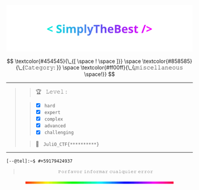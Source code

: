 <div align="center">
  <a href="#---">
    <img alt="gh-author name" src="https://raw.githubusercontent.com/Juliocj7/Juliocj7/refs/heads/main/assets/svg/txt-01.svg" />
  </a>
</div>

$$
\textcolor{#454545}{\_{[ \space ! \space ]}} \space \textcolor{#858585}{\_{𝙲𝚊𝚝𝚎𝚐𝚘𝚛𝚢: }} \space \textcolor{#ff00ff}{\_{¡𝚖𝚒𝚜𝚌𝚎𝚕𝚕𝚊𝚗𝚎𝚘𝚞𝚜 \space!}}
$$

<hr>

>
> > :trophy: &nbsp; 𝙻𝚎𝚟𝚎𝚕 :
>
> > * [x] `𝚑𝚊𝚛𝚍`
> > * [x] `𝚎𝚡𝚙𝚎𝚛𝚝`
> > * [x] `𝚌𝚘𝚖𝚙𝚕𝚎𝚡`
> > * [x] `𝚊𝚍𝚟𝚊𝚗𝚌𝚎𝚍`
> > * [x] `𝚌𝚑𝚊𝚕𝚕𝚎𝚗𝚐𝚒𝚗𝚐`
>
> > :triangular_flag_on_post: &nbsp; `𝙹𝚞𝚕𝚒𝙾_𝙲𝚃𝙵{**********}`

---

```ShellSession
[--@𝚝𝚎𝚕]:~$ #+𝟻𝟿𝟷𝟽𝟿𝟺𝟸𝟺𝟿𝟹𝟽
```

<div align="center">
  <sub>

  > 𝙿𝚘𝚛𝚏𝚊𝚟𝚘𝚛 𝚒𝚗𝚏𝚘𝚛𝚖𝚊𝚛 𝚌𝚞𝚊𝚕𝚚𝚞𝚒𝚎𝚛 𝚎𝚛𝚛𝚘𝚛

  </sub>
</div>

<div align="center">
  <a href="#--------">
    <img src= "https://github.com/Juliocj7/Juliocj7/blob/main/BarCj7.gif"/>
  </a>
</div>
